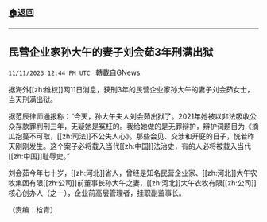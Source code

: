 ###  [:house:返回](README.md)
---


## 民营企业家孙大午的妻子刘会茹3年刑满出狱
`11/11/2023 12:44 PM UTC ` [轉載自GNews](https://gnews.org/articles/1962914)

据海外[[zh:维权]]网11日消息，获刑3年的民营企业家孙大午的妻子刘会茹女士，当天刑满出狱。

据范辰律师通报称：“今天，孙大午夫人刘会茹出狱了。2021年她被以非法吸收公众存款罪判刑三年，无疑她是冤枉的。我给她做的是无罪辩护，辩护词题目为《摘瓜抱蔓不可取，[[zh:司法]]不公失人心》。那些会见、交涉和开庭的日子，恍若昨天刚刚发生。这个案子必将载入当代[[zh:中国]]法治史，有的人必将被载入当代[[zh:中国]]耻辱史。”

刘会茹今年七十岁，[[zh:河北]]省人，曾经是知名民营企业家、[[zh:河北]]大午农牧集团有限[[zh:公司]]前董事长孙大午之妻，[[zh:河北]]大午农牧有限[[zh:公司]]核心创办人（之一），企业前高层管理者，挂职副监事长。

（责编：梒青）
